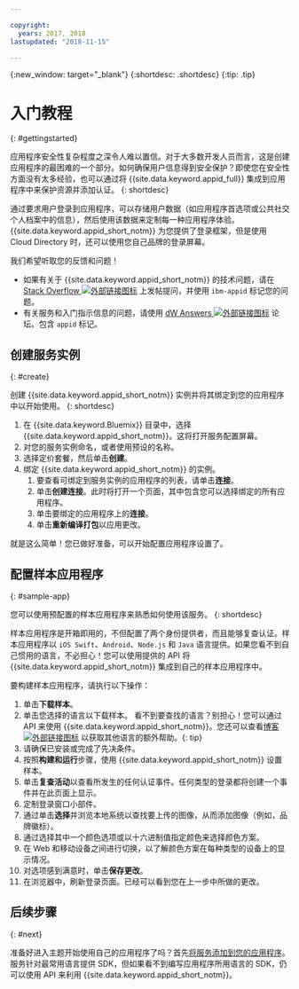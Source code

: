 ```yaml
---

copyright:
  years: 2017, 2018
lastupdated: "2018-11-15"

---
```


{:new_window: target="_blank"}
{:shortdesc: .shortdesc}
{:tip: .tip}

# 入门教程
{: #gettingstarted}

应用程序安全性复杂程度之深令人难以置信。对于大多数开发人员而言，这是创建应用程序的最困难的一个部分。如何确保用户信息得到安全保护？即使您在安全性方面没有太多经验，也可以通过将 {{site.data.keyword.appid_full}} 集成到应用程序中来保护资源并添加认证。
{: shortdesc}

通过要求用户登录到应用程序，可以存储用户数据（如应用程序首选项或公共社交个人档案中的信息），然后使用该数据来定制每一种应用程序体验。{{site.data.keyword.appid_short_notm}} 为您提供了登录框架，但是使用 Cloud Directory 时，还可以使用您自己品牌的登录屏幕。

我们希望听取您的反馈和问题！
* 如果有关于 {{site.data.keyword.appid_short_notm}} 的技术问题，请在 <a href="https://stackoverflow.com/search?q=ibm-appid" target="_blank">Stack Overflow <img src="../../icons/launch-glyph.svg" alt="外部链接图标"></a> 上发帖提问，并使用 `ibm-appid` 标记您的问题。
* 有关服务和入门指示信息的问题，请使用 <a href="https://developer.ibm.com/answers/topics/appid/" target="_blank">dW Answers <img src="../../icons/launch-glyph.svg" alt="外部链接图标"></a> 论坛。包含 `appid` 标记。

## 创建服务实例
{: #create}

创建 {{site.data.keyword.appid_short_notm}} 实例并将其绑定到您的应用程序中以开始使用。
{: shortdesc}

1. 在 {{site.data.keyword.Bluemix}} 目录中，选择 {{site.data.keyword.appid_short_notm}}。这将打开服务配置屏幕。
2. 对您的服务实例命名，或者使用预设的名称。
3. 选择定价套餐，然后单击**创建**。
4. 绑定 {{site.data.keyword.appid_short_notm}} 的实例。
    1. 要查看可绑定到服务实例的应用程序的列表，请单击**连接**。
    2. 单击**创建连接**。此时将打开一个页面，其中包含您可以选择绑定的所有应用程序。
    3. 单击要绑定的应用程序上的**连接**。
    4. 单击**重新编译打包**以应用更改。

就是这么简单！您已做好准备，可以开始配置应用程序设置了。

## 配置样本应用程序
{: #sample-app}

您可以使用预配置的样本应用程序来熟悉如何使用该服务。
{: shortdesc}

样本应用程序是开箱即用的，不但配置了两个身份提供者，而且能够复查认证。样本应用程序以 `iOS Swift`、`Android`、`Node.js` 和 `Java` 语言提供。如果您看不到自己惯用的语言，不必担心！您可以使用提供的 API 将 {{site.data.keyword.appid_short_notm}} 集成到自己的样本应用程序中。

要构建样本应用程序，请执行以下操作：

1. 单击**下载样本**。
2. 单击您选择的语言以下载样本。
  看不到要查找的语言？别担心！您可以通过 API 来使用 {{site.data.keyword.appid_short_notm}}。您还可以查看<a href="https://www.ibm.com/blogs/bluemix/tag/app-id/" target="_blank">博客 <img src="../../icons/launch-glyph.svg" alt="外部链接图标"></a> 以获取其他语言的额外帮助。{: tip}
3. 请确保已安装或完成了先决条件。
4. 按照**构建和运行**步骤，使用 {{site.data.keyword.appid_short_notm}} 设置样本。
5. 单击**复查活动**以查看所发生的任何认证事件。任何类型的登录都将创建一个事件并在此页面上显示。
6. 定制登录窗口小部件。
  1. 通过单击**选择**并浏览本地系统以查找要上传的图像，从而添加图像（例如，品牌徽标）。
  2. 通过选择其中一个颜色选项或以十六进制值指定颜色来选择颜色方案。
  3. 在 Web 和移动设备之间进行切换，以了解颜色方案在每种类型的设备上的显示情况。
  4. 对选项感到满意时，单击**保存更改**。
7. 在浏览器中，刷新登录页面。已经可以看到您在上一步中所做的更改。


## 后续步骤
{: #next}

准备好进入主题开始使用自己的应用程序了吗？首先[将服务添加到您的应用程序](web-apps.html)。服务针对最常用语言提供 SDK，但如果看不到编写应用程序所用语言的 SDK，仍可以使用 API 来利用 {{site.data.keyword.appid_short_notm}}。

</br>
</br>
